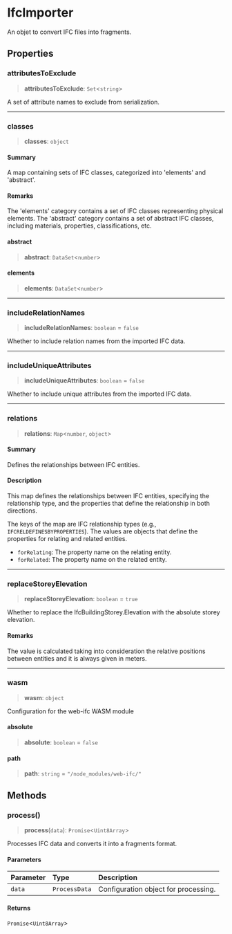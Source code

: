 # IfcImporter

An objet to convert IFC files into fragments.

## Properties

### attributesToExclude

> **attributesToExclude**: `Set`\<`string`\>

A set of attribute names to exclude from serialization.

***

### classes

> **classes**: `object`

#### Summary

A map containing sets of IFC classes, categorized into 'elements' and 'abstract'.

#### Remarks

The 'elements' category contains a set of IFC classes representing physical elements.
The 'abstract' category contains a set of abstract IFC classes, including materials, properties, classifications, etc.

#### abstract

> **abstract**: `DataSet`\<`number`\>

#### elements

> **elements**: `DataSet`\<`number`\>

***

### includeRelationNames

> **includeRelationNames**: `boolean` = `false`

Whether to include relation names from the imported IFC data.

***

### includeUniqueAttributes

> **includeUniqueAttributes**: `boolean` = `false`

Whether to include unique attributes from the imported IFC data.

***

### relations

> **relations**: `Map`\<`number`, `object`\>

#### Summary

Defines the relationships between IFC entities.

#### Description

This map defines the relationships between IFC entities, specifying the relationship type,
and the properties that define the relationship in both directions.

The keys of the map are IFC relationship types (e.g., `IFCRELDEFINESBYPROPERTIES`).
The values are objects that define the properties for relating and related entities.

- `forRelating`: The property name on the relating entity.
- `forRelated`: The property name on the related entity.

***

### replaceStoreyElevation

> **replaceStoreyElevation**: `boolean` = `true`

Whether to replace the IfcBuildingStorey.Elevation with the absolute storey elevation.

#### Remarks

The value is calculated taking into consideration the relative positions between entities
and it is always given in meters.

***

### wasm

> **wasm**: `object`

Configuration for the web-ifc WASM module

#### absolute

> **absolute**: `boolean` = `false`

#### path

> **path**: `string` = `"/node_modules/web-ifc/"`

## Methods

### process()

> **process**(`data`): `Promise`\<`Uint8Array`\>

Processes IFC data and converts it into a fragments format.

#### Parameters

| Parameter | Type | Description |
| :------ | :------ | :------ |
| `data` | `ProcessData` | Configuration object for processing. |

#### Returns

`Promise`\<`Uint8Array`\>
